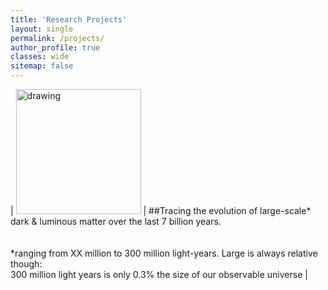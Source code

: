 ```yaml
---
title: 'Research Projects'
layout: single
permalink: /projects/
author_profile: true
classes: wide
sitemap: false
---
```


| <img src = "https://noahsailer.github.io/assets/images/simo_me_boryana.jpg" alt="drawing" width="200"/> | ##Tracing the evolution of large-scale* dark \& luminous matter over the last 7 billion years.<br><br><br>*ranging from XX million to 300 million light-years. Large is always relative though:<br>300 million light years is only 0.3\% the size of our observable universe |
